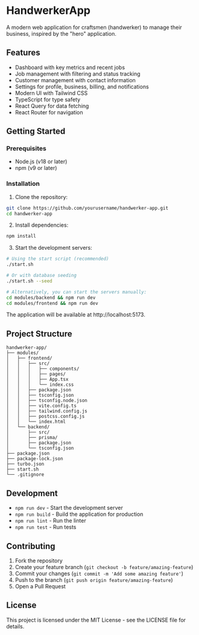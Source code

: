 # HandwerkerApp

A modern web application for craftsmen (handwerker) to manage their business, inspired by the "hero" application.

## Features

- Dashboard with key metrics and recent jobs
- Job management with filtering and status tracking
- Customer management with contact information
- Settings for profile, business, billing, and notifications
- Modern UI with Tailwind CSS
- TypeScript for type safety
- React Query for data fetching
- React Router for navigation

## Getting Started

### Prerequisites

- Node.js (v18 or later)
- npm (v9 or later)

### Installation

1. Clone the repository:
```bash
git clone https://github.com/yourusername/handwerker-app.git
cd handwerker-app
```

2. Install dependencies:
```bash
npm install
```

3. Start the development servers:
```bash
# Using the start script (recommended)
./start.sh

# Or with database seeding
./start.sh --seed

# Alternatively, you can start the servers manually:
cd modules/backend && npm run dev
cd modules/frontend && npm run dev
```

The application will be available at http://localhost:5173.

## Project Structure

```
handwerker-app/
├── modules/
│   ├── frontend/
│   │   ├── src/
│   │   │   ├── components/
│   │   │   ├── pages/
│   │   │   ├── App.tsx
│   │   │   └── index.css
│   │   ├── package.json
│   │   ├── tsconfig.json
│   │   ├── tsconfig.node.json
│   │   ├── vite.config.ts
│   │   ├── tailwind.config.js
│   │   ├── postcss.config.js
│   │   └── index.html
│   └── backend/
│       ├── src/
│       ├── prisma/
│       ├── package.json
│       └── tsconfig.json
├── package.json
├── package-lock.json
├── turbo.json
├── start.sh
└── .gitignore
```

## Development

- `npm run dev` - Start the development server
- `npm run build` - Build the application for production
- `npm run lint` - Run the linter
- `npm run test` - Run tests

## Contributing

1. Fork the repository
2. Create your feature branch (`git checkout -b feature/amazing-feature`)
3. Commit your changes (`git commit -m 'Add some amazing feature'`)
4. Push to the branch (`git push origin feature/amazing-feature`)
5. Open a Pull Request

## License

This project is licensed under the MIT License - see the LICENSE file for details. 